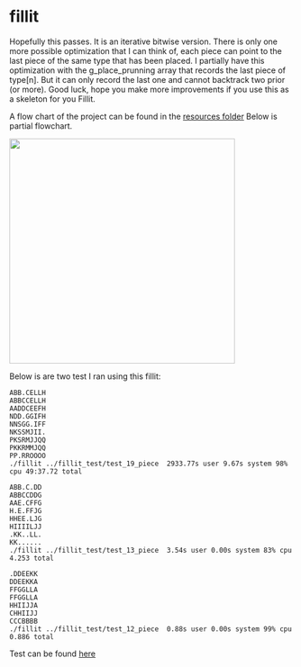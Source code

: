 # fillit

Hopefully this passes. It is an iterative bitwise version. There is only one more possible optimization that I can think of,
each piece can point to the last piece of the same type that has been placed. I partially have this optimization with the
g_place_prunning array that records the last piece of type[n]. But it can only record the last one and cannot backtrack
two prior (or more). Good luck, hope you make more improvements if you use this as a skeleton for you Fillit.

A flow chart of the project can be found in the [resources folder](https://github.com/MrColour/fillit/blob/master/resources/Fillit.pdf)
Below is partial flowchart.

<img height="400" src="https://github.com/MrColour/fillit/blob/master/resources/pdf_picture.png" />

Below is are two test I ran using this fillit:

```
ABB.CELLH
ABBCCELLH
AADDCEEFH
NDD.GGIFH
NNSGG.IFF
NKSSMJII.
PKSRMJJQQ
PKKRMMJQQ
PP.RROOOO
./fillit ../fillit_test/test_19_piece  2933.77s user 9.67s system 98% cpu 49:37.72 total
```

```
ABB.C.DD
ABBCCDDG
AAE.CFFG
H.E.FFJG
HHEE.LJG
HIIIILJJ
.KK..LL.
KK......
./fillit ../fillit_test/test_13_piece  3.54s user 0.00s system 83% cpu 4.253 total
```

```
.DDEEKK
DDEEKKA
FFGGLLA
FFGGLLA
HHIIJJA
CHHIIJJ
CCCBBBB
./fillit ../fillit_test/test_12_piece  0.88s user 0.00s system 99% cpu 0.886 total
```

Test can be found [here](https://github.com/MrColour/fillit/tree/master/resources)
